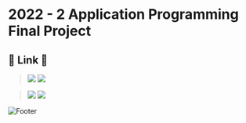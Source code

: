 # 2022 - 2 Application Programming Final Project
## :rocket: Link :rocket:
<!-- > ### Notion  -->
> <img src = "https://img.shields.io/badge/Notion : Final Projects-0073?style=for-the-badge&logo=appveyor&logo=Notion&logoColor=white">
> <a href="https://www.notion.so/2022-2-Application-Programming-Final-Project-351ca5b4a69e4451b68ea13b796b626c" target="_blank"><img src="https://img.shields.io/badge/Notion : Our Final Project's Main Page-000000?style=flat-square&logo=Notion&logoColor=white"/></a>

<!-- 
## Notice 
> ### Google Calendar -->
> <img src = "https://img.shields.io/badge/Google Calendar : Final Projects-4285F4?style=for-the-badge&logo=appveyor&logo=Notion&logoColor=white">
><a href="https://calendar.google.com/calendar/u/3?cid=Y18xYmNiODk4MDdmMmUyN2YxNzdhNTlmYmI3N2YwNzA5YTMwOWEyMDMxOTEyYTRmODYzZjg1YmZmNGMzYjhlYjYxQGdyb3VwLmNhbGVuZGFyLmdvb2dsZS5jb20" target="_blank"><img src="https://img.shields.io/badge/Google Calendar-000000?style=flat-square&logo=Google Calendar&logoColor=white"/></a>







![Footer](https://capsule-render.vercel.app/api?type=waving&color=auto&height=200&section=footer)
